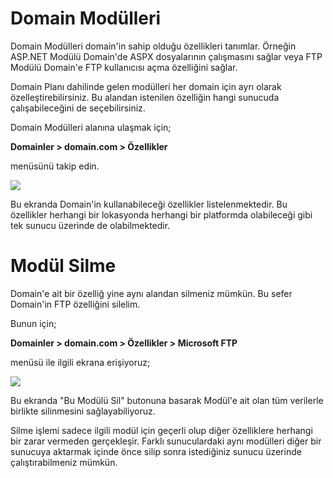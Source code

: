 # Domain Modülleri

Domain Modülleri domain'in sahip olduğu özellikleri tanımlar. Örneğin ASP.NET Modülü Domain'de ASPX dosyalarının çalışmasını sağlar veya FTP Modülü Domain'e FTP kullanıcısı açma özelliğini sağlar.

Domain Planı dahilinde gelen modülleri her domain için ayrı olarak özelleştirebilirsiniz. Bu alandan istenilen özelliğin hangi sunucuda çalışabileceğini de seçebilirsiniz.

Domain Modülleri alanına ulaşmak için;

**Domainler > domain.com > Özellikler**

menüsünü takip edin.

![](https://lh4.googleusercontent.com/-D2SLHPJOEg4Cwz_J3dDvwEmOfSABXwj9YHfkgp-impTHQSdjL7SspndAc_YzUnKVH9-7WLsN4RIQ2MnLceeQJHqVlrt5Keq6NekNxTsxCipLz-EmLMRTN2PgdLLjVTQPw)

Bu ekranda Domain'in kullanabileceği özellikler listelenmektedir. Bu özellikler herhangi bir lokasyonda herhangi bir platformda olabileceği gibi tek sunucu üzerinde de olabilmektedir.

# Modül Silme

Domain'e ait bir özelliğ yine aynı alandan silmeniz mümkün. Bu sefer Domain'in FTP özelliğini silelim. 

Bunun için;

**Domainler > domain.com > Özellikler > Microsoft FTP**

menüsü ile ilgili ekrana erişiyoruz;

![](https://lh3.googleusercontent.com/fWJheKkv5EMCjuEVjW1789trhntn52bDoea_4Lol4srUzgTAhTOfCsEJgIKbA6Ho8SK2l-Ges1qUMm0VlMTEO0WFNa6OlN8RQ-tDerWxznDfFXWE-6MXF89sRqtLjfCX4Q)

Bu ekranda "Bu Modülü Sil" butonuna basarak Modül'e ait olan tüm verilerle birlikte silinmesini sağlayabiliyoruz.

Silme işlemi sadece ilgili modül için geçerli olup diğer özelliklere herhangi bir zarar vermeden gerçekleşir. Farklı sunuculardaki aynı modülleri diğer bir sunucuya aktarmak içinde önce silip sonra istediğiniz sunucu üzerinde çalıştırabilmeniz mümkün.



